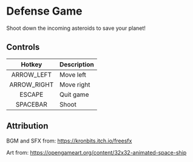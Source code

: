 # Defense Game

Shoot down the incoming asteroids to save your planet!

## Controls

|   Hotkey    | Description |
| :---------: | ----------- |
| ARROW_LEFT  | Move left   |
| ARROW_RIGHT | Move right  |
|   ESCAPE    | Quit game   |
|  SPACEBAR   | Shoot       |

## Attribution

BGM and SFX from: https://kronbits.itch.io/freesfx

Art from: https://opengameart.org/content/32x32-animated-space-ship
